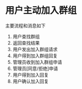 # 用户主动加入群组

主要流程和消息如下

1. 用户查找群组
2. 返回查找结果
3. 用户发出加入群组请求
4. 用户得到加入群组回复
5. 管理员收到加入群组申请
6. 管理员[同意/拒绝]申请
7. 用户得到加入回复
8. 用户确认加入回复